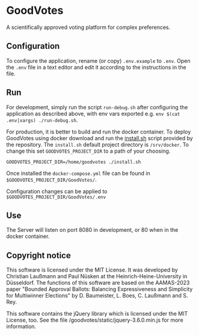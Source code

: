 # GoodVotes
A scientifically approved voting platform for complex preferences.


## Configuration

To configure the application, rename (or copy) `.env.example` to `.env`.
Open the `.env` file in a text editor and edit it according to the instructions in the file.


## Run

For development, simply run the script `run-debug.sh` after configuring the application as described above, with env vars exported e.g. `env $(cat .env|xargs) ./run-debug.sh`.

For production, it is better to build and run the docker container.
To deploy GoodVotes using docker download and run the [install.sh](https://github.com/claussmann/GoodVotes/blob/main/install.sh) script provided by the repository.
The `install.sh` default project directory is `/srv/docker`. To change this set `GOODVOTES_PROJECT_DIR` to a path of your choosing.

`GOODVOTES_PROJECT_DIR=/home/goodvotes ./install.sh`

Once installed the `docker-compose.yml` file can be found in `$GOODVOTES_PROJECT_DIR/GoodVotes/`.

Configuration changes can be applied to `$GOODVOTES_PROJECT_DIR/GoodVotes/.env`


## Use

The Server will listen on port 8080 in development, or 80 when in the docker container.


## Copyright notice

This software is licensed under the MIT License. It was developed by Christian Laußmann and Paul Nüsken at the Heinrich-Heine-University in Düsseldorf.
The functions of this software are based on the AAMAS-2023 paper "Bounded Approval Ballots: Balancing Expressiveness and Simplicity for Multiwinner Elections" by D. Baumeister, L. Boes, C. Laußmann and S. Rey.

This software contains the jQuery library which is licensed under the MIT License, too.
See the file /goodvotes/static/jquery-3.6.0.min.js for more information.

